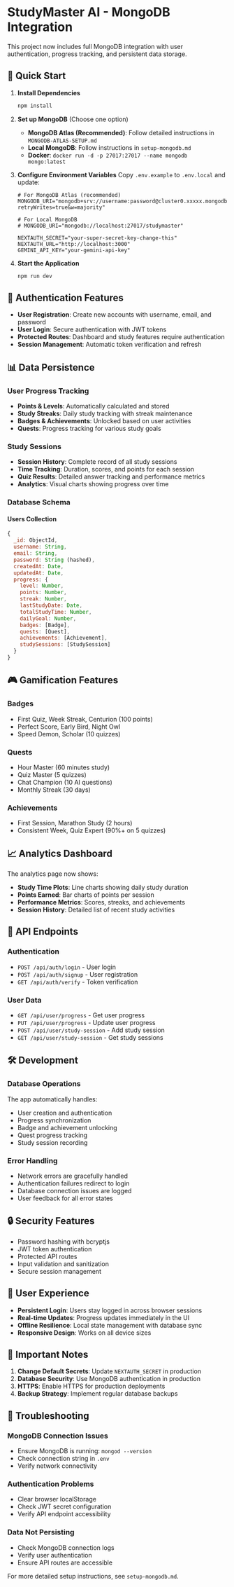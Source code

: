 # StudyMaster AI - MongoDB Integration

This project now includes full MongoDB integration with user authentication, progress tracking, and persistent data storage.

## 🚀 Quick Start

1. **Install Dependencies**
   ```bash
   npm install
   ```

2. **Set up MongoDB** (Choose one option)
   - **MongoDB Atlas (Recommended)**: Follow detailed instructions in `MONGODB-ATLAS-SETUP.md`
   - **Local MongoDB**: Follow instructions in `setup-mongodb.md`
   - **Docker**: `docker run -d -p 27017:27017 --name mongodb mongo:latest`

3. **Configure Environment Variables**
   Copy `.env.example` to `.env.local` and update:
   ```env
   # For MongoDB Atlas (recommended)
   MONGODB_URI="mongodb+srv://username:password@cluster0.xxxxx.mongodb.net/studymaster?retryWrites=true&w=majority"
   
   # For Local MongoDB
   # MONGODB_URI="mongodb://localhost:27017/studymaster"
   
   NEXTAUTH_SECRET="your-super-secret-key-change-this"
   NEXTAUTH_URL="http://localhost:3000"
   GEMINI_API_KEY="your-gemini-api-key"
   ```

4. **Start the Application**
   ```bash
   npm run dev
   ```

## 🔐 Authentication Features

- **User Registration**: Create new accounts with username, email, and password
- **User Login**: Secure authentication with JWT tokens
- **Protected Routes**: Dashboard and study features require authentication
- **Session Management**: Automatic token verification and refresh

## 📊 Data Persistence

### User Progress Tracking
- **Points & Levels**: Automatically calculated and stored
- **Study Streaks**: Daily study tracking with streak maintenance
- **Badges & Achievements**: Unlocked based on user activities
- **Quests**: Progress tracking for various study goals

### Study Sessions
- **Session History**: Complete record of all study sessions
- **Time Tracking**: Duration, scores, and points for each session
- **Quiz Results**: Detailed answer tracking and performance metrics
- **Analytics**: Visual charts showing progress over time

### Database Schema

#### Users Collection
```javascript
{
  _id: ObjectId,
  username: String,
  email: String,
  password: String (hashed),
  createdAt: Date,
  updatedAt: Date,
  progress: {
    level: Number,
    points: Number,
    streak: Number,
    lastStudyDate: Date,
    totalStudyTime: Number,
    dailyGoal: Number,
    badges: [Badge],
    quests: [Quest],
    achievements: [Achievement],
    studySessions: [StudySession]
  }
}
```

## 🎮 Gamification Features

### Badges
- First Quiz, Week Streak, Centurion (100 points)
- Perfect Score, Early Bird, Night Owl
- Speed Demon, Scholar (10 quizzes)

### Quests
- Hour Master (60 minutes study)
- Quiz Master (5 quizzes)
- Chat Champion (10 AI questions)
- Monthly Streak (30 days)

### Achievements
- First Session, Marathon Study (2 hours)
- Consistent Week, Quiz Expert (90%+ on 5 quizzes)

## 📈 Analytics Dashboard

The analytics page now shows:
- **Study Time Plots**: Line charts showing daily study duration
- **Points Earned**: Bar charts of points per session
- **Performance Metrics**: Scores, streaks, and achievements
- **Session History**: Detailed list of recent study activities

## 🔧 API Endpoints

### Authentication
- `POST /api/auth/login` - User login
- `POST /api/auth/signup` - User registration
- `GET /api/auth/verify` - Token verification

### User Data
- `GET /api/user/progress` - Get user progress
- `PUT /api/user/progress` - Update user progress
- `POST /api/user/study-session` - Add study session
- `GET /api/user/study-session` - Get study sessions

## 🛠️ Development

### Database Operations
The app automatically handles:
- User creation and authentication
- Progress synchronization
- Badge and achievement unlocking
- Quest progress tracking
- Study session recording

### Error Handling
- Network errors are gracefully handled
- Authentication failures redirect to login
- Database connection issues are logged
- User feedback for all error states

## 🔒 Security Features

- Password hashing with bcryptjs
- JWT token authentication
- Protected API routes
- Input validation and sanitization
- Secure session management

## 📱 User Experience

- **Persistent Login**: Users stay logged in across browser sessions
- **Real-time Updates**: Progress updates immediately in the UI
- **Offline Resilience**: Local state management with database sync
- **Responsive Design**: Works on all device sizes

## 🚨 Important Notes

1. **Change Default Secrets**: Update `NEXTAUTH_SECRET` in production
2. **Database Security**: Use MongoDB authentication in production
3. **HTTPS**: Enable HTTPS for production deployments
4. **Backup Strategy**: Implement regular database backups

## 🐛 Troubleshooting

### MongoDB Connection Issues
- Ensure MongoDB is running: `mongod --version`
- Check connection string in `.env`
- Verify network connectivity

### Authentication Problems
- Clear browser localStorage
- Check JWT secret configuration
- Verify API endpoint accessibility

### Data Not Persisting
- Check MongoDB connection logs
- Verify user authentication
- Ensure API routes are accessible

For more detailed setup instructions, see `setup-mongodb.md`.